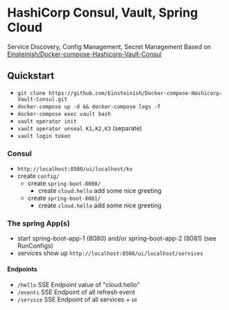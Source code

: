 # HashiCorp Consul, Vault, Spring Cloud
Service Discovery, Config Management, Secret Management
Based on [Einsteinish/Docker-compose-Hashicorp-Vault-Consul](https://github.com/Einsteinish/Docker-compose-Hashicorp-Vault-Consul)
## Quickstart
* `git clone https://github.com/Einsteinish/Docker-compose-Hashicorp-Vault-Consul.git`
* `docker-compose up -d && docker-compose logs -f`
* `docker-compose exec vault bash`
* `vault operator init`
* `vault operator unseal K1,K2,K3` (separate)
* `vault login token`

### Consul
* `http://localhost:8500/ui/localhost/kv`
* create `config/`
    * create `spring-boot-8080/`
        * create `cloud.hello` add some nice greeting
    * create `spring-boot-8081/`
        * create `cloud.hello` add some nice greeting

### The spring App(s)
- start spring-boot-app-1 (8080) and/or spring-boot-app-2 (8081) (see RunConfigs)
- services show up `http://localhost:8500/ui/localhost/services`

#### Endpoints
- `/hello` SSE Endpoint value of "cloud.hello"
- `/events` SSE Endpoint of all refresh event
- `/service` SSE Endpoint of all services + ui